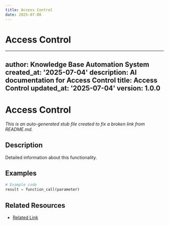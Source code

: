 ```yaml
---
title: Access Control
date: 2025-07-08
---
```


# Access Control

---
author: Knowledge Base Automation System
created_at: '2025-07-04'
description: AI documentation for Access Control
title: Access Control
updated_at: '2025-07-04'
version: 1.0.0
---

# Access Control

*This is an auto-generated stub file created to fix a broken link from README.md.*

## Description

Detailed information about this functionality.

## Examples

```python
# Example code
result = function_call(parameter)
```

## Related Resources

- [Related Link](./related_resource.md)
